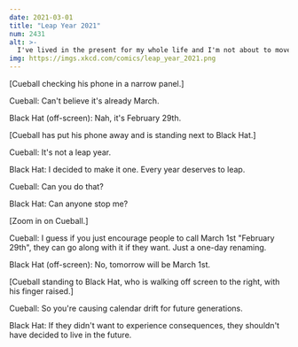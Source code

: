 ```yaml
---
date: 2021-03-01
title: "Leap Year 2021"
num: 2431
alt: >-
  I've lived in the present for my whole life and I'm not about to move now.
img: https://imgs.xkcd.com/comics/leap_year_2021.png
---
```

[Cueball checking his phone in a narrow panel.]

Cueball: Can't believe it's already March.

Black Hat (off-screen): Nah, it's February 29th.

[Cueball has put his phone away and is standing next to Black Hat.]

Cueball: It's not a leap year.

Black Hat: I decided to make it one. Every year deserves to leap.

Cueball: Can you do that?

Black Hat: Can anyone stop me?

[Zoom in on Cueball.]

Cueball: I guess if you just encourage people to call March 1st "February 29th", they can go along with it if they want. Just a one-day renaming.

Black Hat (off-screen): No, tomorrow will be March 1st.

[Cueball standing to Black Hat, who is walking off screen to the right, with his finger raised.]

Cueball: So you're causing calendar drift for future generations.

Black Hat: If they didn't want to experience consequences, they shouldn't have decided to live in the future.